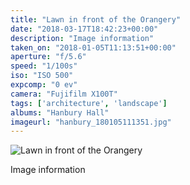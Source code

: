 ```yaml
---
title: "Lawn in front of the Orangery"
date: "2018-03-17T18:42:23+00:00"
description: "Image information"
taken_on: "2018-01-05T11:13:51+00:00"
aperture: "f/5.6"
speed: "1/100s"
iso: "ISO 500"
expcomp: "0 ev"
camera: "Fujifilm X100T"
tags: ['architecture', 'landscape']
albums: "Hanbury Hall"
imageurl: "hanbury_180105111351.jpg"
---
```


![Lawn in front of the Orangery](https://wingsopenwide-images.s3.amazonaws.com/s/hanbury_180105111351.jpg)

Image information